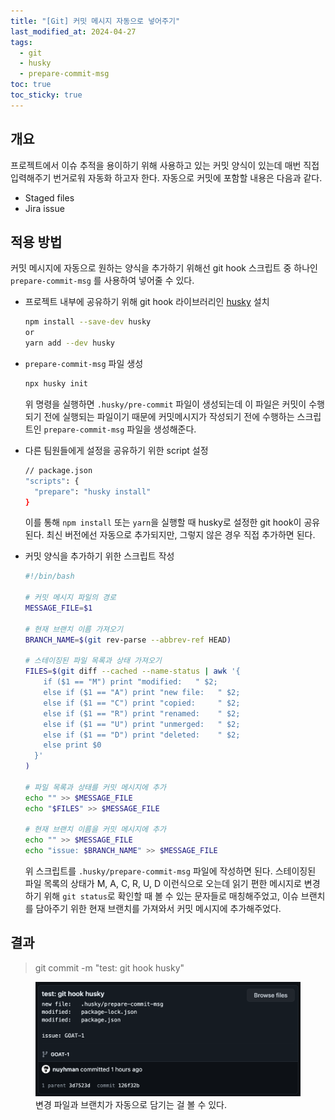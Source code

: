 ```yaml
---
title: "[Git] 커밋 메시지 자동으로 넣어주기"
last_modified_at: 2024-04-27
tags:
  - git
  - husky
  - prepare-commit-msg
toc: true
toc_sticky: true
---
```


<!--
Default	.notice
Primary	.notice--primary
Info	.notice--info
Warning	.notice--warning
Success	.notice--success
Danger	.notice--danger
-->

## 개요

프로젝트에서 이슈 추적을 용이하기 위해 사용하고 있는 커밋 양식이 있는데 매번 직접 입력해주기 번거로워 자동화 하고자 한다.
자동으로 커밋에 포함할 내용은 다음과 같다.

- Staged files
- Jira issue

## 적용 방법

커밋 메시지에 자동으로 원하는 양식을 추가하기 위해선 git hook 스크립트 중 하나인 `prepare-commit-msg` 를 사용하여 넣어줄 수 있다.

- 프로젝트 내부에 공유하기 위해 git hook 라이브러리인 [husky](https://typicode.github.io/husky/) 설치

  ```bash
  npm install --save-dev husky
  or
  yarn add --dev husky
  ```

- `prepare-commit-msg` 파일 생성

  ```bash
  npx husky init
  ```

  위 명령을 실행하면 `.husky/pre-commit` 파일이 생성되는데 이 파일은 커밋이 수행되기 전에 실행되는 파일이기 때문에 커밋메시지가 작성되기 전에 수행하는 스크립트인 `prepare-commit-msg` 파일을 생성해준다.

- 다른 팀원들에게 설정을 공유하기 위한 script 설정

  ```bash
  // package.json
  "scripts": {
    "prepare": "husky install"
  }
  ```

  이를 통해 `npm install` 또는 `yarn`을 실행할 때 husky로 설정한 git hook이 공유된다.
  최신 버전에선 자동으로 추가되지만, 그렇지 않은 경우 직접 추가하면 된다.

- 커밋 양식을 추가하기 위한 스크립트 작성

  ```bash
  #!/bin/bash

  # 커밋 메시지 파일의 경로
  MESSAGE_FILE=$1

  # 현재 브랜치 이름 가져오기
  BRANCH_NAME=$(git rev-parse --abbrev-ref HEAD)

  # 스테이징된 파일 목록과 상태 가져오기
  FILES=$(git diff --cached --name-status | awk '{
      if ($1 == "M") print "modified:   " $2;
      else if ($1 == "A") print "new file:   " $2;
      else if ($1 == "C") print "copied:     " $2;
      else if ($1 == "R") print "renamed:    " $2;
      else if ($1 == "U") print "unmerged:   " $2;
      else if ($1 == "D") print "deleted:    " $2;
      else print $0
    }'
  )

  # 파일 목록과 상태를 커밋 메시지에 추가
  echo "" >> $MESSAGE_FILE
  echo "$FILES" >> $MESSAGE_FILE

  # 현재 브랜치 이름을 커밋 메시지에 추가
  echo "" >> $MESSAGE_FILE
  echo "issue: $BRANCH_NAME" >> $MESSAGE_FILE
  ```

  위 스크립트를 `.husky/prepare-commit-msg` 파일에 작성하면 된다. 스테이징된 파일 목록의 상태가 M, A, C, R, U, D 이런식으로 오는데 읽기 편한 메시지로 변경하기 위해 `git status`로 확인할 때 볼 수 있는 문자들로 매칭해주었고, 이슈 브랜치를 담아주기 위한 현재 브랜치를 가져와서 커밋 메시지에 추가해주었다.

## 결과

> git commit -m "test: git hook husky"

<figure  class="align-center">
   <img src="/assets/images/git-pre-commit-msg-result.png" />
   <figcaption>변경 파일과 브랜치가 자동으로 담기는 걸 볼 수 있다.</figcaption>
 </figure>
